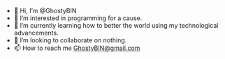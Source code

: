 - 👋 Hi, I’m @GhostyBIN
- 👀 I’m interested in programming for a cause.
- 🌱 I’m currently learning how to better the world using my technological advancements.
- 💞️ I’m looking to collaborate on nothing.
- 📫 How to reach me GhostyBIN@gmail.com
